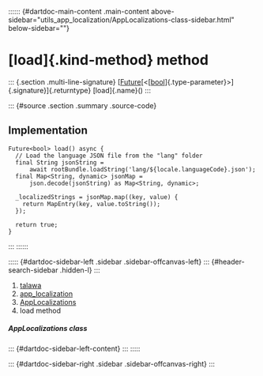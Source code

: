 :::::: {#dartdoc-main-content .main-content above-sidebar="utils_app_localization/AppLocalizations-class-sidebar.html" below-sidebar=""}
<div>

# [load]{.kind-method} method

</div>

::: {.section .multi-line-signature}
[[Future](https://api.flutter.dev/flutter/dart-core/Future-class.html)[\<[[bool](https://api.flutter.dev/flutter/dart-core/bool-class.html)]{.type-parameter}\>]{.signature}]{.returntype}
[load]{.name}()
:::

::: {#source .section .summary .source-code}
## Implementation

``` language-dart
Future<bool> load() async {
  // Load the language JSON file from the "lang" folder
  final String jsonString =
      await rootBundle.loadString('lang/${locale.languageCode}.json');
  final Map<String, dynamic> jsonMap =
      json.decode(jsonString) as Map<String, dynamic>;

  _localizedStrings = jsonMap.map((key, value) {
    return MapEntry(key, value.toString());
  });

  return true;
}
```
:::
::::::

::::: {#dartdoc-sidebar-left .sidebar .sidebar-offcanvas-left}
::: {#header-search-sidebar .hidden-l}
:::

1.  [talawa](../../index.html)
2.  [app_localization](../../utils_app_localization/)
3.  [AppLocalizations](../../utils_app_localization/AppLocalizations-class.html)
4.  load method

##### AppLocalizations class

::: {#dartdoc-sidebar-left-content}
:::
:::::

::: {#dartdoc-sidebar-right .sidebar .sidebar-offcanvas-right}
:::
